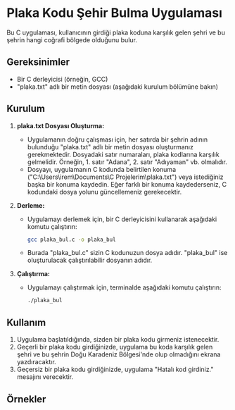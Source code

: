 # Plaka Kodu Şehir Bulma Uygulaması

Bu C uygulaması, kullanıcının girdiği plaka koduna karşılık gelen şehri ve bu şehrin hangi coğrafi bölgede olduğunu bulur.

## Gereksinimler

* Bir C derleyicisi (örneğin, GCC)
* "plaka.txt" adlı bir metin dosyası (aşağıdaki kurulum bölümüne bakın)

## Kurulum

1.  **plaka.txt Dosyası Oluşturma:**

    * Uygulamanın doğru çalışması için, her satırda bir şehrin adının bulunduğu "plaka.txt" adlı bir metin dosyası oluşturmanız gerekmektedir. Dosyadaki satır numaraları, plaka kodlarına karşılık gelmelidir. Örneğin, 1. satır "Adana", 2. satır "Adıyaman" vb. olmalıdır.
    * Dosyayı, uygulamanın C kodunda belirtilen konuma ("C:\\Users\\irem\\Documents\\C Projelerim\\plaka.txt") veya istediğiniz başka bir konuma kaydedin. Eğer farklı bir konuma kaydederseniz, C kodundaki dosya yolunu güncellemeniz gerekecektir.
2.  **Derleme:**

    * Uygulamayı derlemek için, bir C derleyicisini kullanarak aşağıdaki komutu çalıştırın:
        ```bash
        gcc plaka_bul.c -o plaka_bul
        ```
    * Burada "plaka_bul.c" sizin C kodunuzun dosya adıdır. "plaka_bul" ise oluşturulacak çalıştırılabilir dosyanın adıdır.
3.  **Çalıştırma:**

    * Uygulamayı çalıştırmak için, terminalde aşağıdaki komutu çalıştırın:
        ```bash
        ./plaka_bul
        ```

## Kullanım

1.  Uygulama başlatıldığında, sizden bir plaka kodu girmeniz istenecektir.
2.  Geçerli bir plaka kodu girdiğinizde, uygulama bu koda karşılık gelen şehri ve bu şehrin Doğu Karadeniz Bölgesi'nde olup olmadığını ekrana yazdıracaktır.
3.  Geçersiz bir plaka kodu girdiğinizde, uygulama "Hatalı kod girdiniz." mesajını verecektir.

## Örnekler
